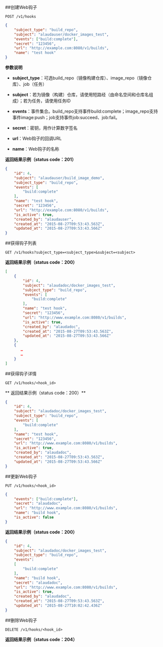 ##创建Web钩子

`POST /v1/hooks`

```json
{
	"subject_type": "build_repo",
	"subject": "alaudauser/docker_images_test",
	"events": ["build:complete"],
	"secret": "123456",
	"url": "http://example.com:8080/v1/builds",
	"name": "test hook"
}
```

**参数说明**

- **subject_type**：可选build_repo（镜像构建仓库）、image_repo（镜像仓库）、job（任务）

- **subject**：若为镜像（构建）仓库，请使用短路经（由命名空间和仓库名组成）；若为任务，请使用任务ID

- **events**：事件集合。build_repo支持事件build:complete；image_repo支持事件image:push；job支持事件job:succeed、job:fail。

- **secret**：密钥，用作计算数字签名

- **url**：Web钩子的回调URL

- **name**：Web钩子的名称

**返回结果示例（status code：201）**

```json
{
    "id": 4,
    "subject": "alaudauser/build_image_demo",
    "subject_type": "build_repo",
    "events": [
        "build:complete"
    ],
    "name": "test hook",
    "secret": "123456",
    "url": "http://example.com:8080/v1/builds",
    "is_active": true,
    "created_by": "alaudauser",
    "created_at": "2015-08-27T09:53:43.563Z",
    "updated_at": "2015-08-27T09:53:43.566Z"
}
```

##获得钩子列表

`GET /v1/hooks?subject_type=<subject_type>&subject=<subject>`

**返回结果示例（status code：200）**

```json
[
    {
        "id": 4,
        "subject": "alaudadoc/docker_images_test",
        "subject_type": "build_repo",
        "events": [
            "build:complete"
        ],
        "name": "test hook",
        "secret": "123456",
        "url": "http://www.example.com:8080/v1/builds",
        "is_active": true,
        "created_by": "alaudadoc",
        "created_at": "2015-08-27T09:53:43.563Z",
        "updated_at": "2015-08-27T09:53:43.566Z"
    },
    {
       …
       …
    }
]
```

##获得钩子详情

`GET /v1/hooks/<hook_id>`

** 返回结果示例（status code：200）**

```json
{
    "id": 4,
    "subject": "alaudadoc/docker_images_test",
    "subject_type": "build_repo",
    "events": [
        "build:complete"
    ],
    "name": "test hook",
    "secret": "123456",
    "url": "http://www.example.com:8080/v1/builds",
    "is_active": true,
	"created_by": "alaudadoc",
	"created_at": "2015-08-27T09:53:43.563Z",
   	"updated_at": "2015-08-27T09:53:43.566Z"
}
```

##更新Web钩子

`PUT /v1/hooks/<hook_id>`

```json
{
	"events": ["build:complete"],
	"secret": "alaudadoc",
	"url": "http://www.example.com:8080/v1/builds",
	"name": "build hook",
	"is_active": false
}
```

**返回结果示例（status code：200）**

```json
{
    "id": 4,
    "subject": "alaudadoc/docker_images_test",
    "subject_type": "build_repo",
    "events":
   	[
   	    "build:complete"
    ],
    "name": "build hook",
    "secret": "alaudadoc",
    "url": "http://www.example.com:8080/v1/builds",
    "is_active": true,
    "created_by": "alaudadoc",
    "created_at": "2015-08-27T09:53:43.563Z",
    "updated_at": "2015-08-27T10:02:42.436Z"
}
```

##删除Web钩子

`DELETE /v1/hooks/<hook_id>`

**返回结果示例（status code：204）**

